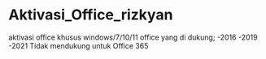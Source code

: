 # Aktivasi_Office_rizkyan
aktivasi office khusus windows/7/10/11
office yang di dukung;
-2016
-2019
-2021
Tidak mendukung untuk Office 365
